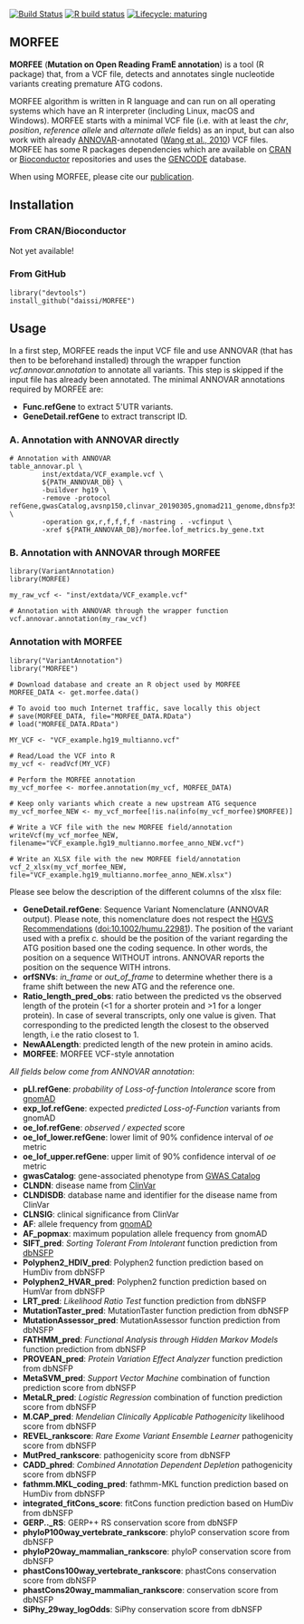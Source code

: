[![Build Status](https://travis-ci.org/daissi/MORFEE.svg?branch=master)](https://travis-ci.org/daissi/MORFEE)
[![R build status](https://github.com/daissi/MORFEE/workflows/R-CMD-check/badge.svg)](https://github.com/daissi/MORFEE/actions)
[![Lifecycle: maturing](https://img.shields.io/badge/lifecycle-maturing-blue.svg)](https://www.tidyverse.org/lifecycle/#maturing)

## MORFEE
**MORFEE** (**Mutation on Open Reading FramE annotation**) is a tool
(R package) that, from a VCF file, detects and annotates single nucleotide
variants creating premature ATG codons.

MORFEE algorithm is written in R language and can run on all operating
systems which have an R interpreter (including Linux, macOS and Windows).
MORFEE starts with a minimal VCF file (i.e. with at least the *chr*, *position*,
*reference allele* and *alternate allele* fields) as an input, but can also
work with already [ANNOVAR](http://annovar.openbioinformatics.org/)-annotated
([Wang et al., 2010](https://doi.org/10.1093/nar/gkq603)) VCF files.
MORFEE has some R packages dependencies which are available on
[CRAN](https://cran.r-project.org/) or
[Bioconductor](https://www.bioconductor.org/) repositories and uses the
[GENCODE](https://www.gencodegenes.org/) database.

When using MORFEE, please cite our [publication](https://doi.org/10.1101/2020.03.29.012054).

## Installation
### From CRAN/Bioconductor
Not yet available!

### From GitHub
```
library("devtools")
install_github("daissi/MORFEE")
```

## Usage

In a first step, MORFEE reads the input VCF file and use ANNOVAR (that has then
to be beforehand installed) through the wrapper function
*vcf.annovar.annotation* to annotate all variants.
This step is skipped if the input file has already been annotated.
The minimal ANNOVAR annotations required by MORFEE are:
- **Func.refGene** to extract 5'UTR variants.
- **GeneDetail.refGene** to extract transcript ID.

### A. Annotation with ANNOVAR directly
```
# Annotation with ANNOVAR
table_annovar.pl \
        inst/extdata/VCF_example.vcf \
        ${PATH_ANNOVAR_DB} \
        -buildver hg19 \
        -remove -protocol refGene,gwasCatalog,avsnp150,clinvar_20190305,gnomad211_genome,dbnsfp35a \
        -operation gx,r,f,f,f,f -nastring . -vcfinput \
        -xref ${PATH_ANNOVAR_DB}/morfee.lof_metrics.by_gene.txt
```

### B. Annotation with ANNOVAR through MORFEE
```
library(VariantAnnotation)
library(MORFEE)

my_raw_vcf <- "inst/extdata/VCF_example.vcf"

# Annotation with ANNOVAR through the wrapper function
vcf.annovar.annotation(my_raw_vcf)
```
### Annotation with MORFEE
```
library("VariantAnnotation")
library("MORFEE")

# Download database and create an R object used by MORFEE
MORFEE_DATA <- get.morfee.data()

# To avoid too much Internet traffic, save locally this object
# save(MORFEE_DATA, file="MORFEE_DATA.RData")
# load("MORFEE_DATA.RData")

MY_VCF <- "VCF_example.hg19_multianno.vcf"

# Read/Load the VCF into R
my_vcf <- readVcf(MY_VCF)

# Perform the MORFEE annotation
my_vcf_morfee <- morfee.annotation(my_vcf, MORFEE_DATA)

# Keep only variants which create a new upstream ATG sequence
my_vcf_morfee_NEW <- my_vcf_morfee[!is.na(info(my_vcf_morfee)$MORFEE)]

# Write a VCF file with the new MORFEE field/annotation
writeVcf(my_vcf_morfee_NEW, filename="VCF_example.hg19_multianno.morfee_anno_NEW.vcf")

# Write an XLSX file with the new MORFEE field/annotation
vcf_2_xlsx(my_vcf_morfee_NEW, file="VCF_example.hg19_multianno.morfee_anno_NEW.xlsx")
```

Please see below the description of the different columns of the xlsx file:
- **GeneDetail.refGene**: Sequence Variant Nomenclature (ANNOVAR output).
       Please note, this nomenclature does not respect the [HGVS Recommendations](https://varnomen.hgvs.org/) ([doi:10.1002/humu.22981](https://doi.org/10.1002/humu.22981)).
       The position of the variant used with a prefix *c.* should be the position of the variant regarding the ATG position based one the coding sequence.
       In other words, the position on a sequence WITHOUT introns. ANNOVAR reports the position on the sequence WITH introns.
- **orfSNVs**: *in_frame* or *out_of_frame* to determine whether there is a frame shift between the new ATG and the reference one.
- **Ratio_length_pred_obs**: ratio between the predicted vs the observed length of the protein (<1 for a shorter protein and >1 for a longer protein). In case of several transcripts, only one value is given. That corresponding to the predicted length the closest to the observed length, i.e the ratio closest to 1.
- **NewAALength**: predicted length of the new protein in amino acids.
- **MORFEE**: MORFEE VCF-style annotation

*All fields below come from ANNOVAR annotation*:

- **pLI.refGene**: *probability of Loss-of-function Intolerance* score from [gnomAD](https://gnomad.broadinstitute.org/)
- **exp_lof.refGene**: expected *predicted Loss-of-Function* variants from gnomAD
- **oe_lof.refGene**: *observed / expected* score
- **oe_lof_lower.refGene**: lower limit of 90% confidence interval of *oe* metric
- **oe_lof_upper.refGene**: upper limit of 90% confidence interval of *oe* metric
- **gwasCatalog**: gene-associated phenotype from [GWAS Catalog](https://www.ebi.ac.uk/gwas/)
- **CLNDN**: disease name from [ClinVar](https://www.ncbi.nlm.nih.gov/variation/)
- **CLNDISDB**: database name and identifier for the disease name from ClinVar
- **CLNSIG**: clinical significance from ClinVar
- **AF**: allele frequency from [gnomAD](https://gnomad.broadinstitute.org/)
- **AF_popmax**: maximum population allele frequency from gnomAD
- **SIFT_pred**: *Sorting Tolerant From Intolerant* function prediction from [dbNSFP](https://sites.google.com/site/jpopgen/dbNSFP)
- **Polyphen2_HDIV_pred**: Polyphen2 function prediction based on HumDiv from dbNSFP
- **Polyphen2_HVAR_pred**: Polyphen2 function prediction based on HumVar from dbNSFP
- **LRT_pred**: *Likelihood Ratio Test* function prediction from dbNSFP
- **MutationTaster_pred**: MutationTaster function prediction from dbNSFP
- **MutationAssessor_pred**: MutationAssessor function prediction from dbNSFP
- **FATHMM_pred**: *Functional Analysis through Hidden Markov Models* function prediction from dbNSFP
- **PROVEAN_pred**: *Protein Variation Effect Analyzer* function prediction from dbNSFP
- **MetaSVM_pred**: *Support Vector Machine* combination of function prediction score from dbNSFP
- **MetaLR_pred**: *Logistic Regression* combination of function prediction score from dbNSFP
- **M.CAP_pred**: *Mendelian Clinically Applicable Pathogenicity* likelihood score from dbNSFP
- **REVEL_rankscore**: *Rare Exome Variant Ensemble Learner* pathogenicity score from dbNSFP
- **MutPred_rankscore**: pathogenicity score from dbNSFP
- **CADD_phred**: *Combined Annotation Dependent Depletion* pathogenicity score from dbNSFP
- **fathmm.MKL_coding_pred**: fathmm-MKL function prediction based on HumDiv from dbNSFP
- **integrated_fitCons_score**: fitCons function prediction based on HumDiv from dbNSFP
- **GERP.._RS**: GERP++ RS conservation score from dbNSFP
- **phyloP100way_vertebrate_rankscore**: phyloP conservation score from dbNSFP
- **phyloP20way_mammalian_rankscore**: phyloP conservation score from dbNSFP
- **phastCons100way_vertebrate_rankscore**: phastCons conservation score from dbNSFP
- **phastCons20way_mammalian_rankscore**: conservation score from dbNSFP
- **SiPhy_29way_logOdds**: SiPhy conservation score from dbNSFP
